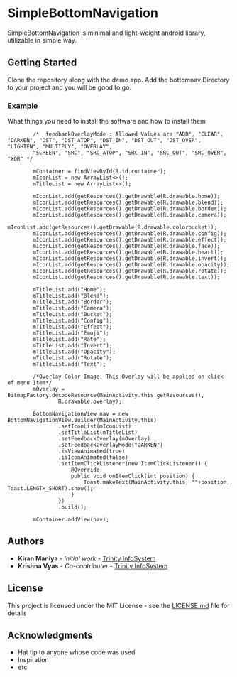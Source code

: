 # SimpleBottomNavigation

SimpleBottomNavigation is minimal and light-weight android library, utilizable in simple way.

## Getting Started

Clone the repository along with the demo app. Add the bottomnav Directory to your project and you will be good to go.

### Example

What things you need to install the software and how to install them

```
		/*  feedbackOverlayMode : Allowed Values are "ADD", "CLEAR", "DARKEN", "DST", "DST_ATOP", "DST_IN", "DST_OUT", "DST_OVER", "LIGHTEN", "MULTIPLY", "OVERLAY",
        "SCREEN", "SRC", "SRC_ATOP", "SRC_IN", "SRC_OUT", "SRC_OVER", "XOR" */

        mContainer = findViewById(R.id.container);
        mIconList = new ArrayList<>();
        mTitleList = new ArrayList<>();

        mIconList.add(getResources().getDrawable(R.drawable.home));
        mIconList.add(getResources().getDrawable(R.drawable.blend));
        mIconList.add(getResources().getDrawable(R.drawable.border));
        mIconList.add(getResources().getDrawable(R.drawable.camera));
        mIconList.add(getResources().getDrawable(R.drawable.colorbucket));
        mIconList.add(getResources().getDrawable(R.drawable.config));
        mIconList.add(getResources().getDrawable(R.drawable.effect));
        mIconList.add(getResources().getDrawable(R.drawable.face));
        mIconList.add(getResources().getDrawable(R.drawable.heart));
        mIconList.add(getResources().getDrawable(R.drawable.invert));
        mIconList.add(getResources().getDrawable(R.drawable.opacity));
        mIconList.add(getResources().getDrawable(R.drawable.rotate));
        mIconList.add(getResources().getDrawable(R.drawable.text));

        mTitleList.add("Home");
        mTitleList.add("Blend");
        mTitleList.add("Border");
        mTitleList.add("Camera");
        mTitleList.add("Bucket");
        mTitleList.add("Config");
        mTitleList.add("Effect");
        mTitleList.add("Emoji");
        mTitleList.add("Rate");
        mTitleList.add("Invert");
        mTitleList.add("Opacity");
        mTitleList.add("Rotate");
        mTitleList.add("Text");

        /*Overlay Color Image, This Overlay will be applied on click of menu Item*/
        mOverlay = BitmapFactory.decodeResource(MainActivity.this.getResources(),
                R.drawable.overlay);

        BottomNavigationView nav = new BottomNavigationView.Builder(MainActivity.this)
                .setIconList(mIconList)
                .setTitleList(mTitleList)
                .setFeedbackOverlay(mOverlay)
                .setFeedbackOverlayMode("DARKEN")
                .isViewAnimated(true)
                .isIconAnimated(false)
                .setItemClickListener(new ItemClickListener() {
                    @Override
                    public void onItemClick(int position) {
                        Toast.makeText(MainActivity.this, ""+position, Toast.LENGTH_SHORT).show();
                    }
                })
                .build();

        mContainer.addView(nav);

```

## Authors

* **Kiran Maniya** - *Initial work* - [Trinity InfoSystem](http://www.trinityinfosystem.com/)
* **Krishna Vyas** - *Co-contributer* - [Trinity InfoSystem](http://www.trinityinfosystem.com/)

## License

This project is licensed under the MIT License - see the [LICENSE.md](LICENSE.md) file for details

## Acknowledgments

* Hat tip to anyone whose code was used
* Inspiration
* etc
